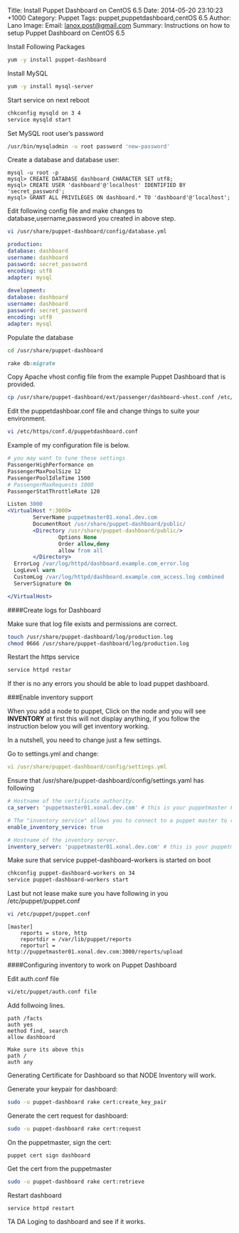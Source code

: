Title: Install Puppet Dashboard on CentOS 6.5
Date: 2014-05-20 23:10:23 +1000 
Category: Puppet
Tags: puppet,puppetdashboard,centOS 6.5
Author: Lano
Image:
Email: lanox.post@gmail.com
Summary: Instructions on how to setup Puppet Dashboard on CentOS 6.5

Install Following Packages

```bash
yum -y install puppet-dashboard
```

Install MySQL

```bash
yum -y install mysql-server
```

Start service on next reboot
```bash
chkconfig mysqld on 3 4
service mysqld start
```

Set MySQL root user’s password
```bash
/usr/bin/mysqladmin -u root password 'new-password'
```

Create a database and database user:
```mysql
mysql -u root -p
mysql> CREATE DATABASE dashboard CHARACTER SET utf8;
mysql> CREATE USER 'dashboard'@'localhost' IDENTIFIED BY 'secret_password';
mysql> GRANT ALL PRIVILEGES ON dashboard.* TO 'dashboard'@'localhost';
```

Edit following config file and make changes to database,username,password you created in above step.

```bash
vi /usr/share/puppet-dashboard/config/database.yml

```

```yaml
production:
database: dashboard
username: dashboard
password: secret_password
encoding: utf8
adapter: mysql
 
development:
database: dashboard
username: dashboard
password: secret_password
encoding: utf8
adapter: mysql
```

Populate the database
```bash
cd /usr/share/puppet-dashboard
```

```ruby
rake db:migrate
```

Copy Apache vhost config file from the example Puppet Dashboard that is provided.

```bash
cp /usr/share/puppet-dashboard/ext/passenger/dashboard-vhost.conf /etc/httpd/conf.d/puppetdashboard.conf
```

Edit the puppetdashboar.conf file and change things to suite your environment.

```bash
vi /etc/https/conf.d/puppetdashboard.conf
```

Example of my configuration file is below.
```apache
# you may want to tune these settings
PassengerHighPerformance on
PassengerMaxPoolSize 12
PassengerPoolIdleTime 1500
# PassengerMaxRequests 1000
PassengerStatThrottleRate 120

Listen 3000
<VirtualHost *:3000>
        ServerName puppetmaster01.xonal.dev.com
        DocumentRoot /usr/share/puppet-dashboard/public/
        <Directory /usr/share/puppet-dashboard/public/>
                Options None
                Order allow,deny
                allow from all
        </Directory>
  ErrorLog /var/log/httpd/dashboard.example.com_error.log
  LogLevel warn
  CustomLog /var/log/httpd/dashboard.example.com_access.log combined
  ServerSignature On

</VirtualHost>
```

####Create logs for Dashboard

Make sure that log file exists and permissions are correct.
```bash
touch /usr/share/puppet-dashboard/log/production.log
chmod 0666 /usr/share/puppet-dashboard/log/production.log
```

Restart the https service
```bash
service httpd restar
```

If ther is no any errors you should be able to load puppet dashboard.

###Enable inventory support

When you add a node to puppet, Click on the node and you will see **INVENTORY** at first this will not display anything,
if you follow the instruction below you will get inventory working.

In a nutshell, you need to change just a few settings.

Go to settings.yml and change:

```yaml 
vi /usr/share/puppet-dashboard/config/settings.yml
```

Ensure that /usr/share/puppet-dashboard/config/settings.yaml has following
```yaml
# Hostname of the certificate authority.
ca_server: 'puppetmaster01.xonal.dev.com' # this is your puppetmaster FQDN

# The "inventory service" allows you to connect to a puppet master to retrieve and node facts
enable_inventory_service: true

# Hostname of the inventory server.
inventory_server: 'puppetmaster01.xonal.dev.com' # this is your puppetmaster FQDN
```

Make sure that service puppet-dashboard-workers is started on boot
```bash
chkconfig puppet-dashboard-workers on 34
service puppet-dashboard-workers start
```

Last but not lease make sure you have following in you /etc/puppet/puppet.conf

```bash
vi /etc/puppet/puppet.conf
```
```puppet
[master]
    reports = store, http
    reportdir = /var/lib/puppet/reports
    reporturl = http://puppetmaster01.xonal.dev.com:3000/reports/upload
```

####Configuring inventory to work on Puppet Dashboard

Edit auth.conf file

```bash
vi/etc/puppet/auth.conf file
```

Add follwoing lines.
```
path /facts
auth yes
method find, search
allow dashboard

Make sure its above this
path /
auth any
```

Generating Certificate for Dashboard so that NODE Inventory will work.

Generate your keypair for dashboard:

```bash
sudo -u puppet-dashboard rake cert:create_key_pair
```

Generate the cert request for dashboard:

```bash
sudo -u puppet-dashboard rake cert:request
```

On the puppetmaster, sign the cert:

```puppet
puppet cert sign dashboard
```

Get the cert from the puppetmaster

```bash
sudo -u puppet-dashboard rake cert:retrieve
```

Restart dashboard
```bash
service httpd restart
```

TA DA Loging to dashboard and see if it works.
